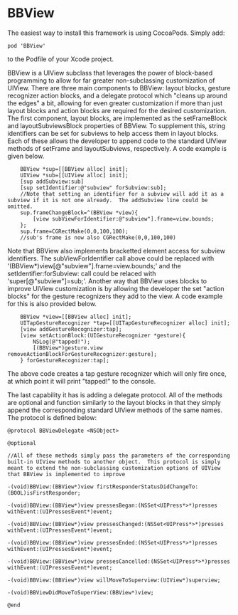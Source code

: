 # BBView
The easiest way to install this framework is using CocoaPods.  Simply add:
```
pod 'BBView'
```
to the Podfile of your Xcode project.

BBView is a UIView subclass that leverages the power of block-based programming to allow for far greater non-subclassing customization of
UIView.  There are three main components to BBView: layout blocks, gesture recognizer action blocks, and a delegate protocol which "cleans up around the edges" a bit, allowing for even greater customization if more than just layout blocks and action blocks are required for the desired customization.  The first component, layout blocks, are implemented as the setFrameBlock and layoutSubviewsBlock properties of BBView.  To supplement this, string identifiers can be set for subviews to help access them in layout blocks.  Each of these allows the developer to append code to the standard UIView methods of setFrame and layoutSubviews, respectively.  A code example is given below.
```
    BBView *sup=[[BBView alloc] init];
    UIView *sub=[[UIView alloc] init];
    [sup addSubview:sub]
    [sup setIdentifier:@"subview" forSubview:sub];
    //Note that setting an identifier for a subview will add it as a subview if it is not one already.  The addSubview line could be omitted.
    sup.frameChangeBlock=^(BBView *view){
        [view subViewForIdentifier:@"subview"].frame=view.bounds;
    };
    sup.frame=CGRectMake(0,0,100,100);
    //sub's frame is now also CGRectMake(0,0,100,100)
```
Note that BBView also implements bracketted element access for subview identifiers.  The subViewForIdentifier call above could be replaced with '(BBView*)view[@"subview"].frame=view.bounds;' and the setIdentifier:forSubview: call could be relaced with 'super[@"subview"]=sub;'.
Another way that BBView uses blocks to improve UIView customization is by allowing the developer the set "action blocks" for the gesture recognizers they add to the view.  A code example for this is also provided below.
```
    BBView *view=[[BBView alloc] init];
    UITapGestureRecognizer *tap=[[UITapGestureRecognizer alloc] init];
    [view addGestureRecognizer:tap];
    [view setActionBlock:(UIGestureRecognizer *gesture){
        NSLog(@"tapped!");
        [(BBView*)gesture.view removeActionBlockForGestureRecognizer:gesture];
    } forGestureRecognizer:tap];
```

The above code creates a tap gesture recognizer which will only fire once, at which point it will print "tapped!" to the console.

The last capability it has is adding a delegate protocol.  All of the methods are optional and function similarly to the layout blocks in that they simply append the corresponding standard UIView methods of the same names.  The protocol is defined below:
```
@protocol BBViewDelegate <NSObject>

@optional

//All of these methods simply pass the parameters of the corresponding built-in UIView methods to another object.  This protocol is simply meant to extend the non-subclassing customization options of UIView that BBView is implemented to improve

-(void)BBView:(BBView*)view firstResponderStatusDidChangeTo:(BOOL)isFirstResponder;

-(void)BBView:(BBView*)view pressesBegan:(NSSet<UIPress*>*)presses withEvent:(UIPressesEvent*)event;

-(void)BBView:(BBView*)view pressesChanged:(NSSet<UIPress*>*)presses withEvent:(UIPressesEvent*)event;

-(void)BBView:(BBView*)view pressesEnded:(NSSet<UIPress*>*)presses withEvent:(UIPressesEvent*)event;

-(void)BBView:(BBView*)view pressesCancelled:(NSSet<UIPress*>*)presses withEvent:(UIPressesEvent*)event;

-(void)BBView:(BBView*)view willMoveToSuperview:(UIView*)superview;

-(void)BBViewDidMoveToSuperView:(BBView*)view;

@end
```
